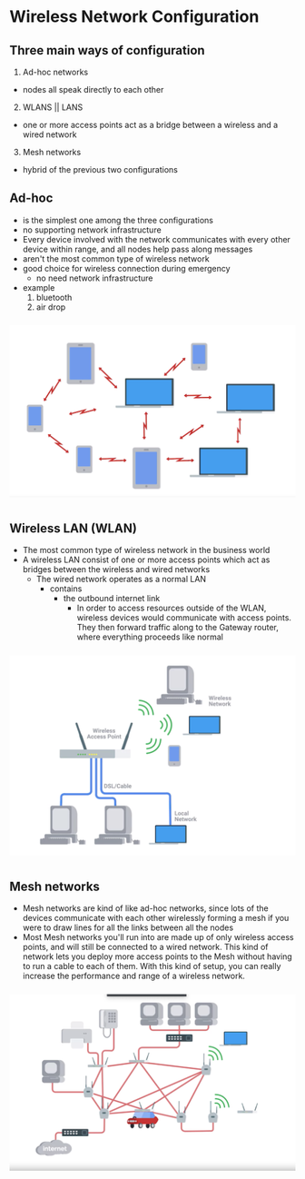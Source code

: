 # Wireless Network Configuration

## Three main ways of configuration
1. Ad-hoc networks
  * nodes all speak directly to each other
2. WLANS || LANS
  * one or more access points act as a bridge between a wireless and a wired network
3. Mesh networks
  * hybrid of the previous two configurations


## Ad-hoc

* is the simplest one among the three configurations
* no supporting network infrastructure
* Every device involved with the network communicates with every other device within range, and all nodes help pass along messages
* aren't the most common type of wireless network
* good choice for wireless connection during emergency
  * no need network infrastructure
* example
  1. bluetooth
  2. air drop

<img style="margin-top: 10px; margin-bottom: 10px" src="./assets/ad-hoc.png" />


## Wireless LAN (WLAN)
* The most common type of wireless network in the business world
* A wireless LAN consist of one or more access points which act as bridges between the wireless and wired networks
  * The wired network operates as a normal LAN
    * contains
      * the outbound internet link
        * In order to access resources outside of the WLAN, wireless devices would communicate with access points. They then forward traffic along to the Gateway router, where everything proceeds like normal

<img style="margin-top: 10px; margin-bottom: 10px" src="./assets/wlan.png" />



## Mesh networks
  * Mesh networks are kind of like ad-hoc networks, since lots of the devices communicate with each other wirelessly forming a mesh if you were to draw lines for all the links between all the nodes
  * Most Mesh networks you'll run into are made up of only wireless access points, and will still be connected to a wired network. This kind of network lets you deploy more access points to the Mesh without having to run a cable to each of them. With this kind of setup, you can really increase the performance and range of a wireless network.


<img style="margin-top: 10px; margin-bottom: 10px" src="./assets/mesh-network.png" />
